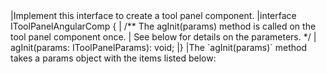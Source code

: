 <framework-specific-section frameworks="angular">
|Implement this interface to create a tool panel component.
</framework-specific-section>

<framework-specific-section frameworks="angular">
<snippet transform={false} language="ts">
|interface IToolPanelAngularComp {
|    /** The agInit(params) method is called on the tool panel component once.
|        See below for details on the parameters. */
|    agInit(params: IToolPanelParams): void;
|}
</snippet>
</framework-specific-section>

<framework-specific-section frameworks="angular">
|The `agInit(params)` method takes a params object with the items listed below:
</framework-specific-section>

